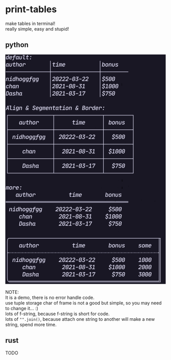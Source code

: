 # print-tables  

make tables in terminal!  
really simple, easy and stupid!  

## python  

![print-tables](../images/print-tables.png)

NOTE:  
It is a demo, there is no error handle code.  
use tuple storage char of frame is not a good but simple, so you may need to change it... :)  
lots of f-string, because f-string is short for code.  
lots of `"".join()`, because attach one string to another will make a new string, spend more time.  

## rust  

TODO
